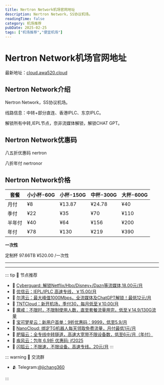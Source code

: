 ```yaml
---
title: Nertron Network机场官网地址
description: Nertron Network，SS协议机场。
readingTime: false
category: 机场推荐
pubDate: 2025-02-25
tags: ["机场推荐","便宜机场"]
---
```


# Nertron Network机场官网地址

最新地址：[cloud.awa520.cloud](https://a.suola.link/youxinyun)

## Nertron Network介绍

Nertron Network，SS协议机场。

线路信息：中转+部分直连、香港IPLC、东京IPLC。

解锁所有中转,IEPL节点，奈非流媒体解锁，解锁CHAT GPT。

## Nertron Network优惠码

八五折优惠码 nertron

八折年付 nertronor

## Nertron Network价格

|套餐|小小杯-60G|小杯-150G|中杯-300G|大杯-600G|
|----|----|----|----|----|
|月付|¥8|¥13.87|¥24.78|¥40|
|季付|¥22|¥35|¥70|¥110|
|半年付|¥40|¥64|¥156|¥200|
|年付|¥78|¥130|¥219|¥390|

**一次性**

定制杯 97.66TB ¥520.00 /一次性

---------
---------

::: tip 🎉 节点推荐
- 🚀 [Cyberguard: 解锁Netflix/Hbo/Disney+/Dazn等流媒体,18.00元/月](https://www.cyberguard.best/#/register?code=XsreC0T5)<br>
- 🚀 [优信云：IEPL/IPLC 高速专线，￥15.00/月](https://www.优信云.com/#/register?code=JRtE5uIV)<br>
- 🚀 [尔湾云：最大峰值1000Mbps，全流媒体及ChatGPT解锁！最低12元/月](https://erwan6.net/auth/register?code=BoObCd)<br>
- 🚀 [TNTCloud：新开机场，季付30，每月低至￥10.00/月](https://haibing822.tntvipaff.cc/#/register?code=GtjJVgml)<br>
- 🚀 [魔戒：不限时，不限制使用人数，直至套餐流量用完，低至￥14.9/130G流量](https://mojie.app/#/register?code=sSdtPtLo)<br>
- 🚀 [宝可梦星云：新用户首单：9折优惠码：9999，低至5.9/月 ](https://love.521pokemon.com/register?code=56ERkkxp)<br>
- 🚀 [NanoCloud: 绑定TG机器人每天领取免费流量，月付最低1元/月](https://edu.uodoo.bid/auth/register?code=JMiOQDHf)<br>
- 🚀 [肥猫云：全专线中转隧道，高速大宽带不限设备数，低至6元/月（年付）](https://fchb1188.fcvipaff.cc/register?aff=X1vZd2wf)<br>
- 🚀 [疾风云：包年 6.9折 优惠码: jf2025](https://homes.tr25.cn?code=ReCm)<br>
- 🚀 [闪狐云：不限速，不限设备。高速专线。20元/月](https://inv02.ffaff.cc/register?aff=WQApz2pv)
:::

::: warning  💬 交流群

- 🫂 Telegram:[@jichang360](https://t.me/jichang360)

:::
